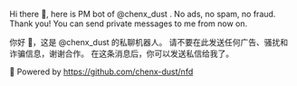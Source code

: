 Hi there 👋, here is PM bot of @chenx_dust .
No ads, no spam, no fraud. Thank you!
You can send private messages to me from now on.

你好 👋，这是 @chenx_dust 的私聊机器人。
请不要在此发送任何广告、骚扰和诈骗信息，谢谢合作。
在这条消息后，你可以发送私信给我了。

🚀 Powered by https://github.com/chenx-dust/nfd
